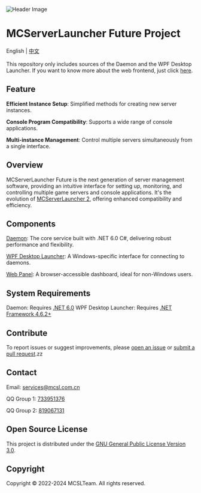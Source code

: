 ![Header Image](https://socialify.git.ci/MCSLTeam/MCServerLauncher-Future/image?description=1&descriptionEditable=Future%20version%20of%20MCSL.%20Redefined%2C%20Versatile%2C%20Easy%20to%20use.&font=Jost&forks=1&language=1&logo=https%3A%2F%2Fimg.fastmirror.net%2Fs%2F2024%2F07%2F24%2F66a0f36d0242c.png&name=1&pattern=Circuit%20Board&stargazers=1&theme=Auto)
# MCServerLauncher Future Project  
English | <a href="https://github.com/MCSLTeam/MCSL2/blob/master/README_EN.md" target="_blank">中文</a>  
</br>
This repository only includes sources of the Daemon and the WPF Desktop Launcher. If you want to know more about the web frontend, just click [here](https://github.com/MCSLTeam/MCServerLauncher-Future-Web).

## Feature
**Efficient Instance Setup**: Simplified methods for creating new server instances.  

**Console Program Compatibility**: Supports a wide range of console applications.  

**Multi-instance Management**: Control multiple servers simultaneously from a single interface.

## Overview
MCServerLauncher Future is the next generation of server management software, providing an intuitive interface for setting up, monitoring, and controlling multiple game servers and console applications. It's the evolution of [MCServerLauncher 2](https://github.com/MCSLTeam/MCSL2), offering enhanced compatibility and efficiency.

## Components
[Daemon](https://github.com/MCSLTeam/MCServerLauncher-Future/tree/master/MCServerLauncher.Daemon): The core service built with .NET 6.0 C#, delivering robust performance and flexibility.  

[WPF Desktop Launcher](https://github.com/MCSLTeam/MCServerLauncher-Future/tree/master/MCServerLauncher.WPF.Main): A Windows-specific interface for connecting to daemons.  

[Web Panel](https://github.com/MCSLTeam/MCServerLauncher-Future-Web): A browser-accessible dashboard, ideal for non-Windows users.

## System Requirements
Daemon: Requires [.NET 6.0](https://dotnet.microsoft.com/en-us/download/dotnet/6.0)
WPF Desktop Launcher: Requires [.NET Framework 4.6.2+](http://go.microsoft.com/fwlink/?linkid=780600)

## Contribute
To report issues or suggest improvements, please [open an issue](https://github.com/MCSLTeam/MCServerLauncher-Future/issues/new/choose) or [submit a pull request](https://github.com/MCSLTeam/MCServerLauncher-Future/compare).zz

## Contact
Email: [services@mcsl.com.cn](mailto:services@mcsl.com.cn)

QQ Group 1: [733951376](https://qm.qq.com/q/WtVCQWSBEe)

QQ Group 2: [819067131](https://qm.qq.com/q/EXBE6a5CF4)

## Open Source License
This project is distributed under the [GNU General Public License Version 3.0](https://github.com/MCSLTeam/MCServerLauncher-Future/blob/master/LICENSE).

## Copyright
Copyright © 2022-2024 MCSLTeam. All rights reserved.